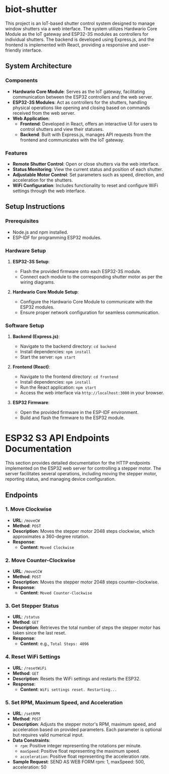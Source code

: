 # biot-shutter
This project is an IoT-based shutter control system designed to manage window shutters via a web interface. The system utilizes Hardwario Core Module as the IoT gateway and ESP32-3S modules as controllers for individual shutters. The backend is developed using Express.js, and the frontend is implemented with React, providing a responsive and user-friendly interface.

## System Architecture

### Components

- **Hardwario Core Module**: Serves as the IoT gateway, facilitating communication between the ESP32 controllers and the web server.
- **ESP32-3S Modules**: Act as controllers for the shutters, handling physical operations like opening and closing based on commands received from the web server.
- **Web Application**:
  - **Frontend**: Developed in React, offers an interactive UI for users to control shutters and view their statuses.
  - **Backend**: Built with Express.js, manages API requests from the frontend and communicates with the IoT gateway.

### Features

- **Remote Shutter Control**: Open or close shutters via the web interface.
- **Status Monitoring**: View the current status and position of each shutter.
- **Adjustable Motor Control**: Set parameters such as speed, direction, and acceleration for the shutters.
- **WiFi Configuration**: Includes functionality to reset and configure WiFi settings through the web interface.

## Setup Instructions

### Prerequisites

- Node.js and npm installed.
- ESP-IDF for programming ESP32 modules.

### Hardware Setup

1. **ESP32-3S Setup**:
   - Flash the provided firmware onto each ESP32-3S module.
   - Connect each module to the corresponding shutter motor as per the wiring diagrams.

2. **Hardwario Core Module Setup**:
   - Configure the Hardwario Core Module to communicate with the ESP32 modules.
   - Ensure proper network configuration for seamless communication.

### Software Setup

1. **Backend (Express.js)**:
   - Navigate to the backend directory: `cd backend`
   - Install dependencies: `npm install`
   - Start the server: `npm start`

2. **Frontend (React)**:
   - Navigate to the frontend directory: `cd frontend`
   - Install dependencies: `npm install`
   - Run the React application: `npm start`
   - Access the web interface via `http://localhost:3000` in your browser.

3. **ESP32 Firmware**:
   - Open the provided firmware in the ESP-IDF environment.
   - Build and flash the firmware to the ESP32 module.


# ESP32 S3 API Endpoints Documentation

This section provides detailed documentation for the HTTP endpoints implemented on the ESP32 web server for controlling a stepper motor. The server facilitates several operations, including moving the stepper motor, reporting status, and managing device configuration.

## Endpoints

### 1. Move Clockwise

- **URL**: `/moveCW`
- **Method**: `POST`
- **Description**: Moves the stepper motor 2048 steps clockwise, which approximates a 360-degree rotation.
- **Response**:
  - **Content**: `Moved Clockwise`

### 2. Move Counter-Clockwise

- **URL**: `/moveCCW`
- **Method**: `POST`
- **Description**: Moves the stepper motor 2048 steps counter-clockwise.
- **Response**:
  - **Content**: `Moved Counter-Clockwise`

### 3. Get Stepper Status

- **URL**: `/status`
- **Method**: `GET`
- **Description**: Retrieves the total number of steps the stepper motor has taken since the last reset.
- **Response**:
  - **Content**: e.g., `Total Steps: 4096`

### 4. Reset WiFi Settings

- **URL**: `/resetWiFi`
- **Method**: `GET`
- **Description**: Resets the WiFi settings and restarts the ESP32.
- **Response**:
  - **Content**: `WiFi settings reset. Restarting...`

### 5. Set RPM, Maximum Speed, and Acceleration

- **URL**: `/setRPM`
- **Method**: `POST`
- **Description**: Adjusts the stepper motor's RPM, maximum speed, and acceleration based on provided parameters. Each parameter is optional but requires valid numerical input.
- **Data Constraints**:
  - `rpm`: Positive integer representing the rotations per minute.
  - `maxSpeed`: Positive float representing the maximum speed.
  - `acceleration`: Positive float representing the acceleration rate.
- **Sample Request**: 
SEND AS WEB FORM
    rpm: 1,
    maxSpeed: 500,
    acceleration: 50
